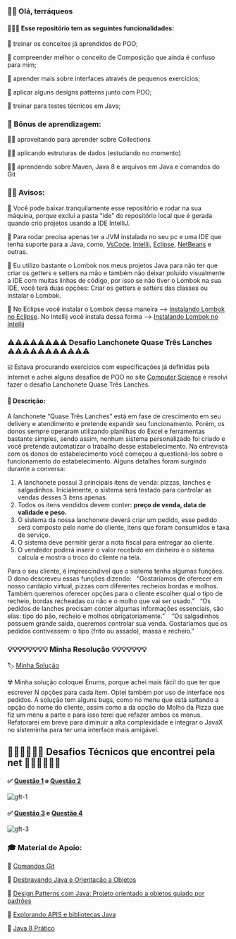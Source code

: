 ### 🖖🏻 Olá, terráqueos

#### 👩🏻‍💻 Esse repositório tem as seguintes funcionalidades:

🐫 treinar os conceitos já aprendidos de POO;

🐫 compreender melhor o conceito de Composição que ainda é confuso para mim;

🐫 aprender mais sobre interfaces através de pequenos exercícios;

🐫 aplicar alguns designs patterns junto com POO;

🐫 treinar para testes técnicos em Java;

### 🧠 Bônus de aprendizagem:

👩‍🎓 aproveitando para aprender sobre Collections

👩‍🎓 aplicando estruturas de dados (estudando no momento)

👩‍🎓 aprendendo sobre Maven, Java 8 e arquivos em Java e comandos do Git

### 🧗‍♀️ Avisos:

🥁 Você pode baixar tranquilamente esse repositório e rodar na sua máquina, porque exclui a pasta "ide" do repositório local que é gerada quando crio projetos usando a IDE 
IntelliJ.

🥁 Para rodar precisa apenas ter a JVM instalada no seu pc e uma IDE que tenha suporte para a Java, como, [VsCode](https://code.visualstudio.com/), [Intellij](https://www.jetbrains.com/pt-br/idea/),
[Eclipse](https://www.eclipse.org/downloads/), [NetBeans](https://netbeans.apache.org/download/index.html) e outras.

🥁 Eu utilizo bastante o Lombok nos meus projetos Java para não ter que criar os getters e setters na mão
e também não deixar poluído visualmente a IDE com muitas linhas de código, por isso se não
tiver o Lombok na sua IDE, você terá duas opções: Criar os getters e setters das classes ou instalar o Lombok.

🥁 No Eclipse você instalar o Lombok dessa maneira --> [Instalando Lombok no Eclipse](https://dicasdejava.com.br/como-configurar-o-lombok-no-eclipse/). No Intellij você instala dessa forma --> [Instalando Lombok no Intellij](https://dicasdejava.com.br/como-configurar-o-lombok-no-intellij-idea/)


### ⚠️⚠️⚠️⚠️⚠️⚠️⚠️⚠️ Desafio Lanchonete Quase Três Lanches ⚠️⚠️⚠️⚠️⚠️⚠️⚠️⚠️⚠️⚠️⚠️

☑️ Estava procurando exercícios com especificações já definidas pela internet e achei alguns desafios de POO no site [Computer Science](https://www.computersciencemaster.com.br/exercicios/) e resolvi fazer o desafio Lanchonete Quase Três Lanches.

#### 📢 Descrição: 
A lanchonete “Quase Três Lanches” está em fase de crescimento em seu delivery e atendimento e pretende expandir seu funcionamento. Porém, os donos sempre operaram utilizando planilhas do Excel e ferramentas bastante simples, sendo assim, nenhum sistema personalizado foi criado e você pretende automatizar o trabalho desse estabelecimento. Na entrevista com os donos do estabelecimento você começou a questioná-los sobre o funcionamento do estabelecimento. Alguns detalhes foram surgindo durante a conversa:

1. A lanchonete possui 3 principais itens de venda: pizzas, lanches e salgadinhos. Inicialmente, o sistema será testado para controlar as vendas desses 3 itens apenas.
2. Todos os itens vendidos devem conter: **preço de venda, data de validade e peso.**
3. O sistema da nossa lanchonete deverá criar um pedido, esse pedido será composto pelo nome do cliente, itens que foram consumidos e taxa de serviço.
4. O sistema deve permitir gerar a nota fiscal para entregar ao cliente.
5. O vendedor poderá inserir o valor recebido em dinheiro e o sistema calcula e mostra o troco do cliente na tela.

Para o seu cliente, é imprescindivel que o sistema tenha algumas funções. O dono descreveu essas funções dizendo:   “Gostaríamos de oferecer em nosso cardápio virtual, pizzas com diferentes recheios bordas e molhos. Também queremos oferecer opções para o cliente escolher qual o tipo de recheio, bordas recheadas ou não e o molho que vai ser usado.”   “Os pedidos de lanches precisam conter algumas informações essenciais, são elas: tipo do pão, recheio e molhos obrigatoriamente.”    “Os salgadinhos possuem grande saída, queremos controlar sua venda. Gostariamos que os pedidos contivessem: o tipo (frito ou assado), massa e recheio.”

### 💡💡💡💡💡💡💡💡 Minha Resolução 💡💡💡💡💡💡💡

🏷️ [Minha Solução](https://github.com/srtapoe/exercitando-poo/tree/master/src/main/java/br/com/lanchonete)

☢️ Minha solução coloquei Enums, porque achei mais fácil do que ter que escrever N opções para cada item. Optei também por uso de interface nos pedidos. A solução tem alguns bugs, como no menu que está saltando a opção do nome do cliente, assim como a da opção do Molho da Pizza que fiz um menu a parte e para isso terei que refazer ambos os menus. Refatorarei em breve para diminuir a alta complexidade e integrar o JavaX no sisteminha para ter uma interface mais amigável.

## 🏁🏁🏁🏁🏁🏁 Desafios Técnicos que encontrei pela net 🏁🏁🏁🏁🏁🏁

#### ✅ [Questão 1](https://github.com/srtapoe/exercitando-poo/tree/master/src/main/java/br/com/desafiostecnicos/registrocolaboradores) e [Questão 2](https://github.com/srtapoe/exercitando-poo/tree/master/src/main/java/br/com/desafiostecnicos/menu)

![gft-1](https://user-images.githubusercontent.com/40921734/171189006-6d73ba91-3e6c-48a6-b945-1579192c8d7d.png)

#### ✅ [Questão 3](https://github.com/srtapoe/exercitando-poo/tree/master/src/main/java/br/com/desafiostecnicos/entrega) e [Questão 4](https://github.com/srtapoe/exercitando-poo/tree/master/src/main/java/br/com/desafiostecnicos/desconto)

![gft-3](https://user-images.githubusercontent.com/40921734/171189334-f973ba8c-c440-4026-a829-b80945c0d502.png)


### 🎓 Material de Apoio:

📔 [Comandos Git](https://comandosgit.github.io/)

📔 [Desbravando Java e Orientação a Objetos](https://www.amazon.com.br/Desbravando-Orienta%C3%A7%C3%A3o-Objetos-Iniciante-Linguagem/dp/8555190584)

📔 [Design Patterns com Java: Projeto orientado a objetos guiado por padrões](https://www.amazon.com.br/Design-Patterns-com-Java-orientado-ebook/dp/B00VAALPB2)

📔 [Explorando APIS e bibliotecas Java](https://www.amazon.com.br/Explorando-Bibliotecas-Java-Threads-JavaFx/dp/8555190495)

📔 [Java 8 Prático](https://www.amazon.com.br/Java-Pr%C3%A1tico-Lambdas-recursos-linguagem-ebook/dp/B00VAB1VP6)
